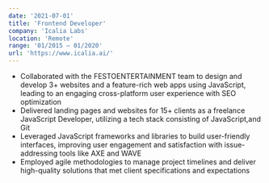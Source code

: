 ```yaml
---
date: '2021-07-01'
title: 'Frontend Developer'
company: 'Icalia Labs'
location: 'Remote'
range: '01/2015 – 01/2020'
url: 'https://www.icalia.ai/'
---
```


-	Collaborated with the FESTOENTERTAINMENT team to design and develop 3+ websites and a feature-rich web apps using JavaScript, leading to an engaging cross-platform user experience with SEO optimization
-	Delivered landing pages and websites for 15+ clients as a freelance JavaScript Developer, utilizing a tech stack consisting of JavaScript,and Git
-	Leveraged  JavaScript frameworks and libraries to build user-friendly interfaces, improving user engagement and satisfaction with issue-addressing tools like AXE and WAVE
-	Employed agile methodologies to manage project timelines and deliver high-quality solutions that met client specifications and expectations

